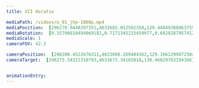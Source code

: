 ```yaml
---
title: VII Horatio

mediaPath: /videos/o_01_jhp-1080p.mp4
mediaPosition:  [296278.9448397351,4633685.012502358,129.44849388063759]
mediaRotation:  [0.15790910494069182,0.7171345215450977,0.6629287957412491,0.14597330016880003]
mediaScale: 1
cameraFOV: 42.3

cameraPosition:  [296280.4522676311,4633688.269484362,129.1661299872504]
cameraTarget:  [296273.54322310793,4633673.34165018,130.46029783194166]


animationEntry:
---
```

